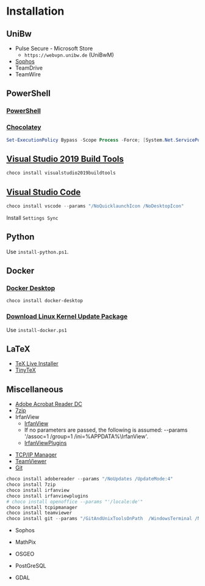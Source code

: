 # Installation

## UniBw

* Pulse Secure - Microsoft Store
  * `https://webvpn.unibw.de` (UniBwM)
* [Sophos](https://webvpn.unibw.de/rz/dienste-und-leistungen/it-sicherheit/,DanaInfo=www.unibw.de,SSL+virenschutz)
* TeamDrive
* TeamWire
  
## PowerShell

### [PowerShell](https://github.com/PowerShell/PowerShell/releases)

### [Chocolatey](https://chocolatey.org/install)

```PowerShell
Set-ExecutionPolicy Bypass -Scope Process -Force; [System.Net.ServicePointManager]::SecurityProtocol = [System.Net.ServicePointManager]::SecurityProtocol -bor 3072; iex ((New-Object System.Net.WebClient).DownloadString('https://community.chocolatey.org/install.ps1'))
```

## [Visual Studio 2019 Build Tools](https://community.chocolatey.org/packages/visualstudio2019buildtools#install)

```PowerShell
choco install visualstudio2019buildtools
```

## [Visual Studio Code](https://community.chocolatey.org/packages/vscode)

```PowerShell
choco install vscode --params "/NoQuicklaunchIcon /NoDesktopIcon"
```

Install `Settings Sync`

## Python

Use `install-python.ps1`.

## Docker

### [Docker Desktop](https://community.chocolatey.org/packages/docker-desktop)

```PowerShell
choco install docker-desktop
```

### [Download Linux Kernel Update Package](https://docs.microsoft.com/en-us/windows/wsl/install-win10#step-4---download-the-linux-kernel-update-package)

Use `install-docker.ps1`

## LaTeX

* [TeX Live Installer](https://community.chocolatey.org/packages/texlive)
* [TinyTeX](https://community.chocolatey.org/packages/tinytex)

## Miscellaneous

* [Adobe Acrobat Reader DC](https://community.chocolatey.org/packages/adobereader)
* [7zip](https://community.chocolatey.org/packages/7zip/19.0)
* IrfanView
  * [IrfanView](https://community.chocolatey.org/packages/IrfanView)
  * If no parameters are passed, the following is assumed: --params '/assoc=1 /group=1 /ini=%APPDATA%\IrfanView'.
  * [IrfanViewPlugins](https://community.chocolatey.org/packages/irfanviewplugins)
<!-- * [Apache OpenOffice](https://community.chocolatey.org/packages/OpenOffice) -->
* [TCP/IP Manager](https://community.chocolatey.org/packages/tcpipmanager)
* [TeamViewer](https://community.chocolatey.org/packages/teamviewer)
* [Git](https://community.chocolatey.org/packages/git)

```PowerShell
choco install adobereader --params "/NoUpdates /UpdateMode:4"
choco install 7zip
choco install irfanview
choco install irfanviewplugins
# choco install openoffice --params "'/locale:de'"
choco install tcpipmanager
choco install teamviewer
choco install git --params "/GitAndUnixToolsOnPath  /WindowsTerminal /NoShellIntegration /NoGuiHereIntegration /NoShellHereIntegration /SChannel"
```

* Sophos
* MathPix

* OSGEO
* PostGreSQL
* GDAL